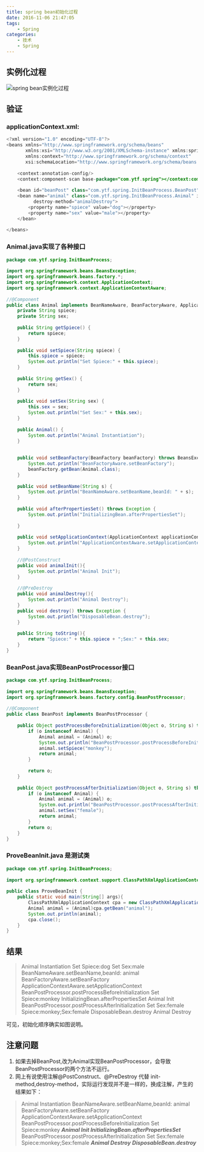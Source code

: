 ```yaml
---
title: spring bean初始化过程
date: 2016-11-06 21:47:05
tags:
    - Spring
categories:
    - 技术
    - Spring
---
```

## 实例化过程
![spring bean实例化过程](/img/spring%20bean%E5%AE%9E%E4%BE%8B%E5%8C%96%E8%BF%87%E7%A8%8B.png)
## 验证
### applicationContext.xml:
```java
<?xml version="1.0" encoding="UTF-8"?>
<beans xmlns="http://www.springframework.org/schema/beans"
       xmlns:xsi="http://www.w3.org/2001/XMLSchema-instance" xmlns:spring="http://www.springframework.org/schema/tool"
       xmlns:context="http://www.springframework.org/schema/context"
       xsi:schemaLocation="http://www.springframework.org/schema/beans http://www.springframework.org/schema/beans/spring-beans.xsd http://www.springframework.org/schema/tool http://www.springframework.org/schema/tool/spring-tool.xsd http://www.springframework.org/schema/context http://www.springframework.org/schema/context/spring-context.xsd">
 
    <context:annotation-config/>
    <context:component-scan base-package="com.ytf.spring"></context:component-scan>
 
    <bean id="beanPost" class="com.ytf.spring.InitBeanProcess.BeanPost"></bean>
    <bean name="animal" class="com.ytf.spring.InitBeanProcess.Animal" init-method="animalInit"
          destroy-method="animalDestroy">
        <property name="spiece" value="dog"></property>
        <property name="sex" value="male"></property>
    </bean>
 
</beans>
```
### Animal.java实现了各种接口
```java
package com.ytf.spring.InitBeanProcess;
 
import org.springframework.beans.BeansException;
import org.springframework.beans.factory.*;
import org.springframework.context.ApplicationContext;
import org.springframework.context.ApplicationContextAware;
 
//@Component
public class Animal implements BeanNameAware, BeanFactoryAware, ApplicationContextAware, InitializingBean,DisposableBean {
    private String spiece;
    private String sex;
 
    public String getSpiece() {
        return spiece;
    }
 
    public void setSpiece(String spiece) {
        this.spiece = spiece;
        System.out.println("Set Spiece:" + this.spiece);
    }
 
    public String getSex() {
        return sex;
    }
 
    public void setSex(String sex) {
        this.sex = sex;
        System.out.println("Set Sex:" + this.sex);
    }
 
    public Animal() {
        System.out.println("Animal Instantiation");
    }
 
 
    public void setBeanFactory(BeanFactory beanFactory) throws BeansException {
        System.out.println("BeanFactoryAware.setBeanFactory");
        beanFactory.getBean(Animal.class);
    }
 
    public void setBeanName(String s) {
        System.out.println("BeanNameAware.setBeanName,beanId: " + s);
    }
 
    public void afterPropertiesSet() throws Exception {
        System.out.println("InitializingBean.afterPropertiesSet");
 
    }
 
    public void setApplicationContext(ApplicationContext applicationContext) throws BeansException {
        System.out.println("ApplicationContextAware.setApplicationContext");
    }
     
    //@PostConstruct
    public void animalInit(){
        System.out.println("Animal Init");
    }
     
    //@PreDestroy
    public void animalDestroy(){
        System.out.println("Animal Destroy");
    }
    public void destroy() throws Exception {
        System.out.println("DisposableBean.destroy");
    }
     
    public String toString(){
        return "Spiece:" + this.spiece + ";Sex:" + this.sex;
    }
}
```
### BeanPost.java实现BeanPostProcessor接口
```java
package com.ytf.spring.InitBeanProcess;
 
import org.springframework.beans.BeansException;
import org.springframework.beans.factory.config.BeanPostProcessor;
 
//@Component
public class BeanPost implements BeanPostProcessor {
 
    public Object postProcessBeforeInitialization(Object o, String s) throws BeansException {
        if (o instanceof Animal) {
            Animal animal = (Animal) o;
            System.out.println("BeanPostProcessor.postProcessBeforeInitialization");
            animal.setSpiece("monkey");
            return animal;
        }
 
        return o;
    }
 
    public Object postProcessAfterInitialization(Object o, String s) throws BeansException {
        if (o instanceof Animal) {
            Animal animal = (Animal) o;
            System.out.println("BeanPostProcessor.postProcessAfterInitialization");
            animal.setSex("female");
            return animal;
        }
        return o;
    }
}
```
### ProveBeanInit.java 是测试类
```java
package com.ytf.spring.InitBeanProcess;
 
import org.springframework.context.support.ClassPathXmlApplicationContext;
 
public class ProveBeanInit {
    public static void main(String[] args){
        ClassPathXmlApplicationContext cpa = new ClassPathXmlApplicationContext("application.xml");
        Animal animal = (Animal)cpa.getBean("animal");
        System.out.println(animal);
        cpa.close();
    }
}
```
## 结果
> Animal Instantiation
Set Spiece:dog
Set Sex:male
BeanNameAware.setBeanName,beanId: animal
BeanFactoryAware.setBeanFactory
ApplicationContextAware.setApplicationContext
BeanPostProcessor.postProcessBeforeInitialization
Set Spiece:monkey
InitializingBean.afterPropertiesSet
Animal Init
BeanPostProcessor.postProcessAfterInitialization
Set Sex:female
Spiece:monkey;Sex:female
DisposableBean.destroy
Animal Destroy

可见，初始化顺序确实如图说明。

## 注意问题
1. 如果去掉BeanPost,改为Animal实现BeanPostProcessor，会导致BeanPostProcessor的两个方法不运行。
2. 网上有说使用注解@PostConstruct、@PreDestroy 代替 init-method,destroy-method，实际运行发现并不是一样的，换成注解，产生的结果如下：

> Animal Instantiation
BeanNameAware.setBeanName,beanId: animal
BeanFactoryAware.setBeanFactory
ApplicationContextAware.setApplicationContext
BeanPostProcessor.postProcessBeforeInitialization
Set Spiece:monkey
***Animal Init
InitializingBean.afterPropertiesSet***
BeanPostProcessor.postProcessAfterInitialization
Set Sex:female
Spiece:monkey;Sex:female
***Animal Destroy***
***DisposableBean.destroy***

